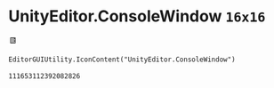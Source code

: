 # UnityEditor.ConsoleWindow `16x16`
<img src="/img/UnityEditor.ConsoleWindow.png" width=16 height=16>

``` CSharp
EditorGUIUtility.IconContent("UnityEditor.ConsoleWindow")
```
```
111653112392082826
```
